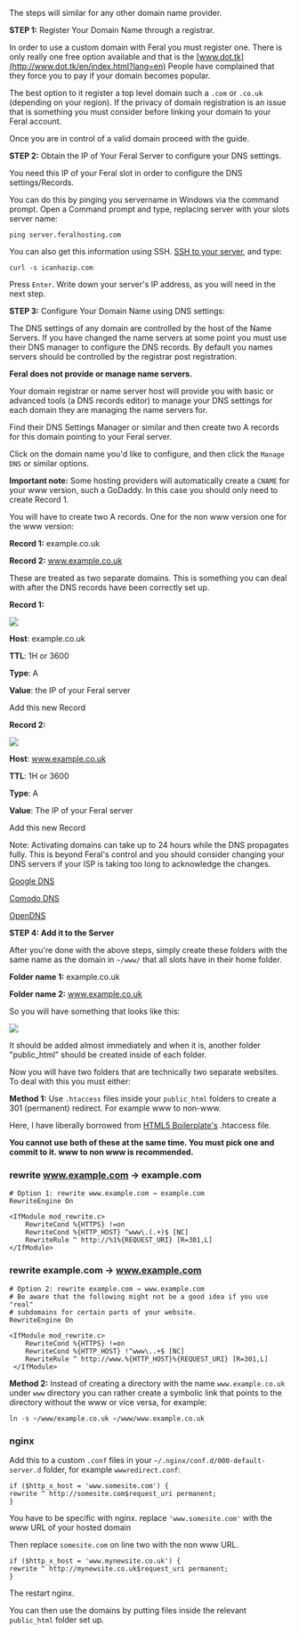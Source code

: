 The steps will similar for any other domain name provider.

**STEP 1:** Register Your Domain Name through a registrar.

In order to use a custom domain with Feral you must register one. There is only really one free option available and that is the [www.dot.tk](http://www.dot.tk/en/index.html?lang=en) People have complained that they force you to pay if your domain becomes popular.

The best option to it register a top level domain such a `.com` or `.co.uk` (depending on your region). If the privacy of domain registration is an issue that is something you must consider before linking your domain to your Feral account.

Once you are in control of a valid domain proceed with the guide.

**STEP 2:** Obtain the IP of Your Feral Server to configure your DNS settings.

You need this IP of your Feral slot in order to configure the DNS settings/Records.

You can do this by pinging you servername in Windows via the command prompt. Open a Command prompt and type, replacing server with your slots server name:

```
ping server.feralhosting.com
```

You can also get this information using SSH. [SSH to your server](https://www.feralhosting.com/faq/view?question=12), and type:

```
curl -s icanhazip.com
```

Press `Enter`. Write down your server's IP address, as you will need in the next step.

**STEP 3:** Configure Your Domain Name using DNS settings:

The DNS settings of any domain are controlled by the host of the Name Servers. If you have changed the name servers at some point you must use their DNS manager to configure the DNS records. By default you names servers should be controlled by the registrar post registration.

**Feral does not provide or manage name servers.**

Your domain registrar or name server host will provide you with basic or advanced tools (a DNS records editor) to manage your DNS settings for each domain they are managing the name servers for.

Find their DNS Settings Manager or similar and then create two A records for this domain pointing to your Feral server.

Click on the domain name you'd like to configure, and then click the `Manage DNS` or similar options.

**Important note:** Some hosting providers will automatically create a `CNAME` for your www version, such a GoDaddy. In this case you should only need to create Record 1.

You will have to create two A records. One for the non www version one for the www version:

**Record 1:** example.co.uk

**Record 2:** www.example.co.uk

These are treated as two separate domains. This is something you can deal with after the DNS records have been correctly set up.

**Record 1:**

![](https://raw.github.com/feralhosting/feralfilehosting/master/Feral%20Wiki/HTTP/Host%20a%20virtual%20host%20on%20your%20Feral%20slot/1.png)

**Host**: example.co.uk

**TTL**: 1H or 3600

**Type**: A

**Value**: the IP of your Feral server

Add this new Record

**Record 2:**

![](https://raw.github.com/feralhosting/feralfilehosting/master/Feral%20Wiki/HTTP/Host%20a%20virtual%20host%20on%20your%20Feral%20slot/2.png)

**Host**: www.example.co.uk

**TTL**: 1H or 3600

**Type**: A

**Value**: The IP of your Feral server

Add this new Record

Note: Activating domains can take up to 24 hours while the DNS propagates fully. This is beyond Feral's control and you should consider changing your DNS servers if your ISP is taking too long to acknowledge the changes.

[Google DNS](https://developers.google.com/speed/public-dns/)

[Comodo DNS](http://www.comodo.com/secure-dns/)

[OpenDNS](http://www.opendns.com/)

**STEP 4: Add it to the Server**

After you're done with the above steps, simply create these folders with the same name as the domain in `~/www/` that all slots have in their home folder.

**Folder name 1:** example.co.uk

**Folder name 2:** www.example.co.uk

So you will have something that looks like this:

![](https://raw.github.com/feralhosting/feralfilehosting/master/Feral%20Wiki/HTTP/Host%20a%20virtual%20host%20on%20your%20Feral%20slot/3.png)

It should be added almost immediately and when it is, another folder "public_html" should be created inside of each folder.

Now you will have two folders that are technically two separate websites. To deal with this you must either:

**Method 1:** Use `.htaccess` files inside your `public_html` folders to create a 301 (permanent) redirect. For example www to non-www.

Here, I have liberally borrowed from [HTML5 Boilerplate's](http://html5boilerplate.com/) .htaccess file. 

**You cannot use both of these at the same time. You must pick one and commit to it. www to non www is recommended.**

### rewrite www.example.com → example.com

~~~
# Option 1: rewrite www.example.com → example.com
RewriteEngine On

<IfModule mod_rewrite.c>
    RewriteCond %{HTTPS} !=on
    RewriteCond %{HTTP_HOST} ^www\.(.+)$ [NC]
    RewriteRule ^ http://%1%{REQUEST_URI} [R=301,L]
</IfModule>
~~~

### rewrite example.com → www.example.com

~~~
# Option 2: rewrite example.com → www.example.com
# Be aware that the following might not be a good idea if you use "real"
# subdomains for certain parts of your website.
RewriteEngine On

<IfModule mod_rewrite.c>
    RewriteCond %{HTTPS} !=on
    RewriteCond %{HTTP_HOST} !^www\..+$ [NC]
    RewriteRule ^ http://www.%{HTTP_HOST}%{REQUEST_URI} [R=301,L]
 </IfModule>
~~~

**Method 2:** Instead of creating a directory with the name `www.example.co.uk` under `www` directory you can  rather create a symbolic link that points to the directory without the www or vice versa, for example:

```
ln -s ~/www/example.co.uk ~/www/www.example.co.uk
```

### nginx

Add this to a custom `.conf` files in your `~/.nginx/conf.d/000-default-server.d` folder, for example `wwwredirect.conf`:

~~~
if ($http_x_host = 'www.somesite.com') {
rewrite ^ http://somesite.com$request_uri permanent; 
}
~~~

You have to be specific with nginx. replace `'www.somesite.com'` with the www URL of your hosted domain

Then  replace `somesite.com` on line two with the non www URL.

~~~
if ($http_x_host = 'www.mynewsite.co.uk') {
rewrite ^ http://mynewsite.co.uk$request_uri permanent; 
}
~~~

The restart nginx.

You can then use the domains by putting files inside the relevant `public_html` folder set up.



